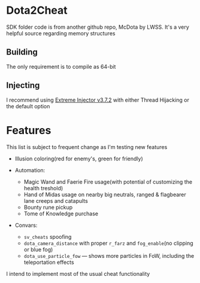 # Dota2Cheat
SDK folder code is from another github repo, McDota by LWSS. It's a very helpful source regarding memory structures
## Building
The only requirement is to compile as 64-bit
## Injecting
I recommend using [Extreme Injector v3.7.2](https://www.unknowncheats.me/forum/downloads.php?do=file&id=21570) with either Thread Hijacking or the default option

# Features
This list is subject to frequent change as I'm testing new features
* Illusion coloring(red for enemy's, green for friendly)
* Automation:
  * Magic Wand and Faerie Fire usage(with potential of customizing the health treshold)
  * Hand of Midas usage on nearby big neutrals, ranged & flagbearer lane creeps and catapults
  * Bounty rune pickup
  * Tome of Knowledge purchase

* Convars:
  * `sv_cheats` spoofing
  * `dota_camera_distance` with proper `r_farz` and `fog_enable`(no clipping or blue fog)
  * `dota_use_particle_fow` — shows more particles in FoW, including the teleportation effects
  
I intend to implement most of the usual cheat functionality
